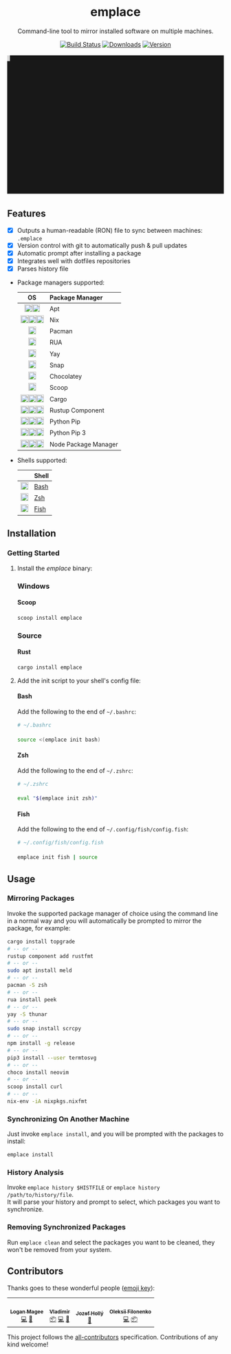 <h1 align="center">emplace</h1>
<p align="center">
   Command-line tool to mirror installed software on multiple machines.
</p>

<p align="center">
   <a href="https://actions-badge.atrox.dev/tversteeg/emplace/goto"><img src="https://github.com/tversteeg/sprite-gen/workflows/CI/badge.svg" alt="Build Status"/></a>
   <a href="https://github.com/tversteeg/emplace/releases"><img src="https://img.shields.io/crates/d/emplace.svg" alt="Downloads"/></a>
   <a href="https://crates.io/crates/emplace"><img src="https://img.shields.io/crates/v/emplace.svg" alt="Version"/></a>
   <br/><br/>
   
   <img src="docs/capture.svg"/>
   <br/>
</p>

## Features

- [x] Outputs a human-readable (RON) file to sync between machines: `.emplace`
- [x] Version control with git to automatically push & pull updates
- [x] Automatic prompt after installing a package
- [x] Integrates well with dotfiles repositories
- [x] Parses history file
- Package managers supported:

    | OS | Package Manager |
    | :---: | --- |
    | <img src="https://cdn.rawgit.com/simple-icons/simple-icons/develop/icons/debian.svg" width="18" height="18" /><img src="https://cdn.rawgit.com/simple-icons/simple-icons/develop/icons/ubuntu.svg" width="18" height="18" /> | Apt |
    | <img src="https://cdn.rawgit.com/simple-icons/simple-icons/develop/icons/nixos.svg" width="18" height="18" /><img src="https://cdn.rawgit.com/simple-icons/simple-icons/develop/icons/linux.svg" width="18" height="18" /><img src="https://cdn.rawgit.com/simple-icons/simple-icons/develop/icons/apple.svg" width="18" height="18" /> | Nix |
    | <img src="https://cdn.rawgit.com/simple-icons/simple-icons/develop/icons/archlinux.svg" width="18" height="18" /> | Pacman |
    | <img src="https://cdn.rawgit.com/simple-icons/simple-icons/develop/icons/archlinux.svg" width="18" height="18" /> | RUA |
    | <img src="https://cdn.rawgit.com/simple-icons/simple-icons/develop/icons/archlinux.svg" width="18" height="18" /> | Yay |
    | <img src="https://cdn.rawgit.com/simple-icons/simple-icons/develop/icons/linux.svg" width="18" height="18" /> | Snap |
    | <img src="https://cdn.rawgit.com/simple-icons/simple-icons/develop/icons/windows.svg" width="18" height="18" /> | Chocolatey |
    | <img src="https://cdn.rawgit.com/simple-icons/simple-icons/develop/icons/windows.svg" width="18" height="18" /> | Scoop |
    | <img src="https://cdn.rawgit.com/simple-icons/simple-icons/develop/icons/linux.svg" width="18" height="18" /><img src="https://cdn.rawgit.com/simple-icons/simple-icons/develop/icons/apple.svg" width="18" height="18" /><img src="https://cdn.rawgit.com/simple-icons/simple-icons/develop/icons/windows.svg" width="18" height="18" /> | Cargo |
    | <img src="https://cdn.rawgit.com/simple-icons/simple-icons/develop/icons/linux.svg" width="18" height="18" /><img src="https://cdn.rawgit.com/simple-icons/simple-icons/develop/icons/apple.svg" width="18" height="18" /><img src="https://cdn.rawgit.com/simple-icons/simple-icons/develop/icons/windows.svg" width="18" height="18" /> | Rustup Component |
    | <img src="https://cdn.rawgit.com/simple-icons/simple-icons/develop/icons/linux.svg" width="18" height="18" /><img src="https://cdn.rawgit.com/simple-icons/simple-icons/develop/icons/apple.svg" width="18" height="18" /><img src="https://cdn.rawgit.com/simple-icons/simple-icons/develop/icons/windows.svg" width="18" height="18" /> | Python Pip |
    | <img src="https://cdn.rawgit.com/simple-icons/simple-icons/develop/icons/linux.svg" width="18" height="18" /><img src="https://cdn.rawgit.com/simple-icons/simple-icons/develop/icons/apple.svg" width="18" height="18" /><img src="https://cdn.rawgit.com/simple-icons/simple-icons/develop/icons/windows.svg" width="18" height="18" /> | Python Pip 3 |
    | <img src="https://cdn.rawgit.com/simple-icons/simple-icons/develop/icons/linux.svg" width="18" height="18" /><img src="https://cdn.rawgit.com/simple-icons/simple-icons/develop/icons/apple.svg" width="18" height="18" /><img src="https://cdn.rawgit.com/simple-icons/simple-icons/develop/icons/windows.svg" width="18" height="18" /> | Node Package Manager |


- Shells supported:

    | | Shell |
    | :---: | --- |
    | <img src="https://cdn.rawgit.com/simple-icons/simple-icons/develop/icons/gnubash.svg" width="18" height="18" /> | [Bash](#bash) |
    | <img src="https://cdn.rawgit.com/feathericons/feather/master/icons/dollar-sign.svg" width="18" height="18" /> | [Zsh](#zsh) |
    | <img src="https://cdn.rawgit.com/feathericons/feather/master/icons/terminal.svg" width="18" height="18" /> | [Fish](#fish) |

## Installation

### Getting Started

1. Install the *emplace* binary:

   ### Windows
   
   #### Scoop
   
   ```sh
   scoop install emplace
   ```
   
   ### Source

   #### Rust
   
   ```sh
   cargo install emplace
   ```

2. Add the init script to your shell's config file:

   #### Bash
   
   Add the following to the end of `~/.bashrc`:
   
   ```sh
   # ~/.bashrc
   
   source <(emplace init bash)
   ```

   #### Zsh
   
   Add the following to the end of `~/.zshrc`:
   
   ```sh
   # ~/.zshrc
   
   eval "$(emplace init zsh)"
   ```

   #### Fish

   Add the following to the end of `~/.config/fish/config.fish`:

	```sh
	# ~/.config/fish/config.fish

	emplace init fish | source
	```
   
## Usage

### Mirroring Packages

Invoke the supported package manager of choice using the command line in a normal way and you will automatically be prompted to mirror the package, for example:

```sh
cargo install topgrade
# -- or --
rustup component add rustfmt
# -- or --
sudo apt install meld
# -- or --
pacman -S zsh
# -- or --
rua install peek
# -- or --
yay -S thunar
# -- or --
sudo snap install scrcpy
# -- or --
npm install -g release
# -- or --
pip3 install --user termtosvg
# -- or --
choco install neovim
# -- or --
scoop install curl
# -- or --
nix-env -iA nixpkgs.nixfmt
```

### Synchronizing On Another Machine

Just invoke `emplace install`, and you will be prompted with the packages to install:

```sh
emplace install
```

### History Analysis

Invoke `emplace history $HISTFILE` or `emplace history /path/to/history/file`.   
It will parse your history and prompt to select, which packages you want to synchronize. 

### Removing Synchronized Packages

Run `emplace clean` and select the packages you want to be cleaned, they won't be removed from your system.

## Contributors

Thanks goes to these wonderful people ([emoji key](https://allcontributors.org/docs/en/emoji-key)):

<!-- ALL-CONTRIBUTORS-LIST:START - Do not remove or modify this section -->
<!-- prettier-ignore-start -->
<!-- markdownlint-disable -->
<table>
  <tr>
    <td align="center"><a href="https://github.com/lberrymage"><img src="https://avatars0.githubusercontent.com/u/46338569?v=4" width="100px;" alt=""/><br /><sub><b>Logan Magee</b></sub></a><br /><a href="https://github.com/tversteeg/emplace/commits?author=lberrymage" title="Code">💻</a> <a href="https://github.com/tversteeg/emplace/issues?q=author%3Alberrymage" title="Bug reports">🐛</a></td>
    <td align="center"><a href="https://github.com/0xd34b33f"><img src="https://avatars2.githubusercontent.com/u/32823131?v=4" width="100px;" alt=""/><br /><sub><b>Vladimir</b></sub></a><br /><a href="#platform-0xd34b33f" title="Packaging/porting to new platform">📦</a> <a href="https://github.com/tversteeg/emplace/commits?author=0xd34b33f" title="Code">💻</a> <a href="https://github.com/tversteeg/emplace/issues?q=author%3A0xd34b33f" title="Bug reports">🐛</a></td>
    <td align="center"><a href="https://stackoverflow.com/users/story/4363604"><img src="https://avatars3.githubusercontent.com/u/1708197?v=4" width="100px;" alt=""/><br /><sub><b>Jozef Hollý</b></sub></a><br /><a href="#ideas-j2ghz" title="Ideas, Planning, & Feedback">🤔</a></td>
    <td align="center"><a href="https://blog.brightone.space"><img src="https://avatars1.githubusercontent.com/u/12615679?v=4" width="100px;" alt=""/><br /><sub><b>Oleksii Filonenko</b></sub></a><br /><a href="https://github.com/tversteeg/emplace/commits?author=filalex77" title="Code">💻</a> <a href="#platform-filalex77" title="Packaging/porting to new platform">📦</a></td>
  </tr>
</table>

<!-- markdownlint-enable -->
<!-- prettier-ignore-end -->
<!-- ALL-CONTRIBUTORS-LIST:END -->

This project follows the [all-contributors](https://github.com/all-contributors/all-contributors) specification. Contributions of any kind welcome!
